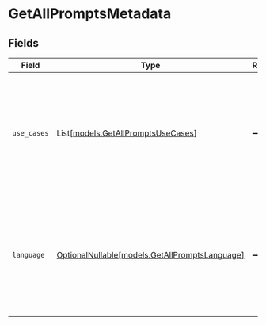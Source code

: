 # GetAllPromptsMetadata


## Fields

| Field                                                                                                                     | Type                                                                                                                      | Required                                                                                                                  | Description                                                                                                               |
| ------------------------------------------------------------------------------------------------------------------------- | ------------------------------------------------------------------------------------------------------------------------- | ------------------------------------------------------------------------------------------------------------------------- | ------------------------------------------------------------------------------------------------------------------------- |
| `use_cases`                                                                                                               | List[[models.GetAllPromptsUseCases](../models/getallpromptsusecases.md)]                                                  | :heavy_minus_sign:                                                                                                        | A list of use cases that the prompt is meant to be used for. Use this field to categorize the prompt for your own purpose |
| `language`                                                                                                                | [OptionalNullable[models.GetAllPromptsLanguage]](../models/getallpromptslanguage.md)                                      | :heavy_minus_sign:                                                                                                        | The language that the prompt is written in. Use this field to categorize the prompt for your own purpose                  |